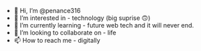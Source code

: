 - 👋 Hi, I’m @penance316
- 👀 I’m interested in - technology (big suprise 🙃)
- 🌱 I’m currently learning - future web tech and it will never end.
- 💞️ I’m looking to collaborate on - life
- 📫 How to reach me - digitally

<!---
penance316/penance316 is a ✨ special ✨ repository because its `README.md` (this file) appears on your GitHub profile.
You can click the Preview link to take a look at your changes.
--->
